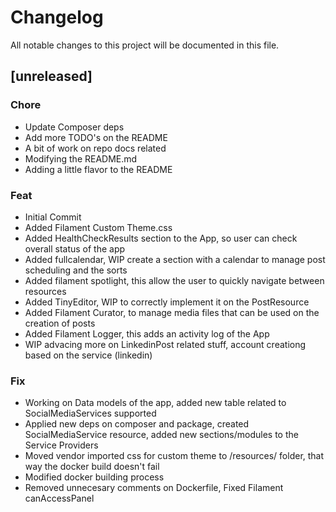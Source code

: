 # Changelog

All notable changes to this project will be documented in this file.

## [unreleased]

### Chore

- Update Composer deps
- Add more TODO's on the README
- A bit of work on repo docs related
- Modifying the README.md
- Adding a little flavor to the README

### Feat

- Initial Commit
- Added Filament Custom Theme.css
- Added HealthCheckResults section to the App, so user can check overall status of the app
- Added fullcalendar, WIP create a section with a calendar to manage post scheduling and the sorts
- Added filament spotlight, this allow the user to quickly navigate between resources
- Added TinyEditor, WIP to correctly implement it on the PostResource
- Added Filament Curator, to manage media files that can be used on the creation of posts
- Added Filament Logger, this adds an activity log of the App
- WIP advacing more on LinkedinPost related stuff, account creationg based on the service (linkedin)

### Fix

- Working on Data models of the app, added new table related to SocialMediaServices supported
- Applied new deps on composer and package, created SocialMediaService resource, added new sections/modules to the Service Providers
- Moved vendor imported css for custom theme to /resources/ folder, that way the docker build doesn't fail
- Modified docker building process
- Removed unnecesary comments on Dockerfile, Fixed Filament canAccessPanel

<!-- generated by git-cliff -->
